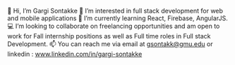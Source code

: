 👋 Hi, I’m Gargi Sontakke
💭 I’m interested in full stack development for web and mobile applications
📝 I’m currently learning React, Firebase, AngularJS.
💻 I’m looking to collaborate on freelancing opportunities and am open to work for Fall internship positions as well as Full time roles in Full stack Development.
📫 You can reach me via email at gsontakk@gmu.edu or linkedin : www.linkedin.com/in/gargi-sontakke
<!---
gargi-son/gargi-son is a ✨ special ✨ repository because its `README.md` (this file) appears on your GitHub profile.
You can click the Preview link to take a look at your changes.
--->
